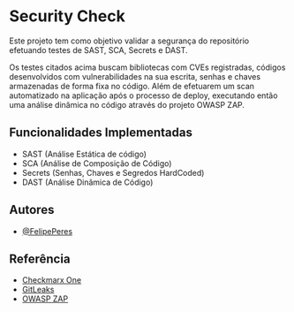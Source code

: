 
# Security Check

Este projeto tem como objetivo validar a segurança do repositório efetuando testes de SAST, SCA, Secrets e DAST.

Os testes citados acima buscam bibliotecas com CVEs registradas, códigos desenvolvidos com vulnerabilidades na sua escrita, senhas e chaves armazenadas de forma fixa no código. Além de efetuarem um scan automatizado na aplicação após o processo de deploy, executando então uma análise dinâmica no código através do projeto OWASP ZAP.




## Funcionalidades Implementadas

- SAST (Análise Estática de código)
- SCA (Análise de Composição de Código)
- Secrets (Senhas, Chaves e Segredos HardCoded)
- DAST (Análise Dinâmica de Código)
## Autores

- [@FelipePeres](https://github.com/h4rdx0)


## Referência

 - [Checkmarx One](https://docs.checkmarx.com/en/34965-68643-scan.html#UUID-09d01a78-a3c7-eb8f-c131-58a4d4ecf026)
 - [GitLeaks](https://github.com/gitleaks/gitleaks)
 - [OWASP ZAP](https://www.zaproxy.org/blog/2020-05-15-dynamic-application-security-testing-with-zap-and-github-actions/)

